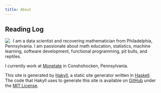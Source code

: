 ```yaml
---
title: About
---
```


Reading Log
-----

<img src="/resources/img/face.png" class="img-rounded" style="float:left;margin:0 10px 0 0;" />

I am a data scientist and recovering mathematician from Philadelphia, Pennsylvania. I am passionate about math education, statistics, machine learning, software development, functional programming, pit bulls, and reptiles.

I currently work at [Monetate](http://www.monetate.com) in Conshohocken, Pennsylvania.

This site is generated by [Hakyll](http://jaspervdj.be/hakyll/), a static site generator written in [Haskell](http://www.haskell.org).  The code that Hakyll uses to generate this site is available on [GitHub](http://www.github.com/AustinRochford/blog) under the [MIT License](http://opensource.org/licenses/MIT).
